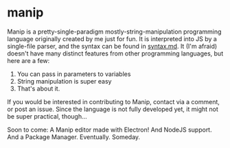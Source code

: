 # manip
Manip is a pretty-single-paradigm mostly-string-manipulation programming language originally created by me just for fun. It is interpreted into JS by a single-file parser, and the syntax can be found in [syntax.md](syntax.md). It (I'm afraid) doesn't have many distinct features from other programming languages, but here are a few:

1. You can pass in parameters to variables
2. String manipulation is super easy
3. That's about it.

If you would be interested in contributing to Manip, contact via a comment, or post an issue. Since the language is not fully developed yet, it might not be super practical, though...

Soon to come: A Manip editor made with Electron! And NodeJS support. And a Package Manager. Eventually. Someday.
